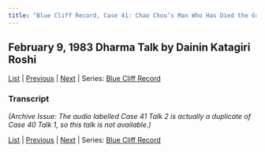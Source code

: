 ```yaml
---
title: "Blue Cliff Record, Case 41: Chao Chou’s Man Who Has Died the Great Death – Talk 2"
---
```

## February 9, 1983 Dharma Talk by Dainin Katagiri Roshi

[List](list#1983) \| 
[Previous](1983-02-09-Blue-Cliff-Record-Case-41-Talk-1) \| 
[Next](1983-03-02-Blue-Cliff-Record-Case-42-Talk-1)
\| Series: [Blue Cliff Record](blue-cliff-record)

### Transcript

*(Archive Issue: The audio labelled Case 41 Talk 2 is actually a duplicate of Case 40 Talk 1, so this talk is not available.)*

[List](list#1983) \| 
[Previous](1983-02-09-Blue-Cliff-Record-Case-41-Talk-1) \| 
[Next](1983-03-02-Blue-Cliff-Record-Case-42-Talk-1)
\| Series: [Blue Cliff Record](blue-cliff-record)
